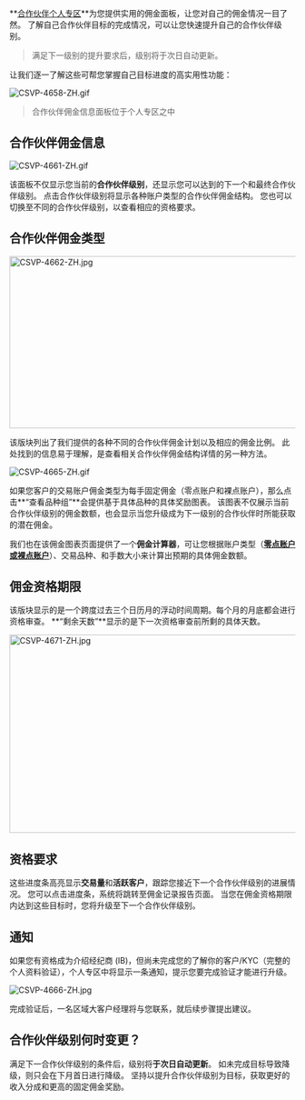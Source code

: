
**[合作伙伴个人专区](https://my.exnessaffiliates.com/login)**为您提供实用的佣金面板，让您对自己的佣金情况一目了然。 了解自己合作伙伴目标的完成情况，可以让您快速提升自己的合作伙伴级别。

> 满足下一级别的提升要求后，级别将于次日自动更新。

让我们逐一了解这些可帮您掌握自己目标进度的高实用性功能：

![CSVP-4658-ZH.gif](https://get.exnessaffiliates.help/hc/article_attachments/6664776174108)

> 合作伙伴佣金信息面板位于个人专区之中

合作伙伴佣金信息
----------

![CSVP-4661-ZH.gif](https://get.exnessaffiliates.help/hc/article_attachments/6664776577692)

该面板不仅显示您当前的**合作伙伴级别**，还显示您可以达到的下一个和最终合作伙伴级别。 点击合作伙伴级别将显示各种账户类型的合作伙伴佣金结构。 您也可以切换至不同的合作伙伴级别，以查看相应的资格要求。

合作伙伴佣金类型
----------

<img alt="CSVP-4662-ZH.jpg" src="https://get.exnessaffiliates.help/hc/article_attachments/6664764327324" height="303" width="569" />

该版块列出了我们提供的各种不同的合作伙伴佣金计划以及相应的佣金比例。 此处找到的信息易于理解，是查看相关合作伙伴佣金结构详情的另一种方法。

![CSVP-4665-ZH.gif](https://get.exnessaffiliates.help/hc/article_attachments/6664777592732)

如果您客户的交易账户佣金类型为每手固定佣金（零点账户和裸点账户），那么点击**“查看品种组”**会提供基于具体品种的具体奖励图表。 该图表不仅展示当前合作伙伴级别的佣金数额，也会显示当您升级成为下一级别的合作伙伴时所能获取的潜在佣金。 

我们也在该佣金图表页面提供了一个**佣金计算器**，可让您根据账户类型（[**零点账户或裸点账户**](https://get.exnessaffiliates.help/hc/zh-cn/articles/360010855900-Zero-and-Raw-Spread)）、交易品种、和手数大小来计算出预期的具体佣金数额。

佣金资格期限
----------

该版块显示的是一个跨度过去三个日历月的浮动时间周期。每个月的月底都会进行资格审查。 **“剩余天数”**显示的是下一次资格审查前所剩的具体天数。

<img alt="CSVP-4671-ZH.jpg" src="https://get.exnessaffiliates.help/hc/article_attachments/6664777965212" height="349" width="569" />

资格要求
----------

这些进度条高亮显示**交易量**和**活跃客户**，跟踪您接近下一个合作伙伴级别的进展情况。 您可以点击进度条，系统将跳转至佣金记录报告页面。 当您在佣金资格期限内达到这些目标时，您将升级至下一个合作伙伴级别。

通知
----------

如果您有资格成为介绍经纪商 (IB)，但尚未完成您的了解你的客户/KYC（完整的个人资料验证），个人专区中将显示一条通知，提示您要完成验证才能进行升级。

![CSVP-4666-ZH.jpg](https://get.exnessaffiliates.help/hc/article_attachments/6664765734300)

完成验证后，一名区域大客户经理将与您联系，就后续步骤提出建议。

合作伙伴级别何时变更？
----------

满足下一合作伙伴级别的条件后，级别将**于次日自动更新**。 如未完成目标导致降级，则只会在下月首日进行降级。 坚持以提升合作伙伴级别为目标，获取更好的收入分成和更高的固定佣金奖励。